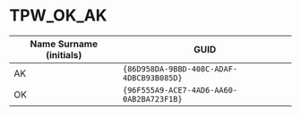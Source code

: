 # TPW_OK_AK
| Name Surname (initials) | GUID                                     |
| ----------------------- | ---------------------------------------- |
| AK                      | `{86D958DA-9BBD-408C-ADAF-4DBCB93B085D}` |
| OK					  | `{96F555A9-ACE7-4AD6-AA60-0AB2BA723F1B}` |